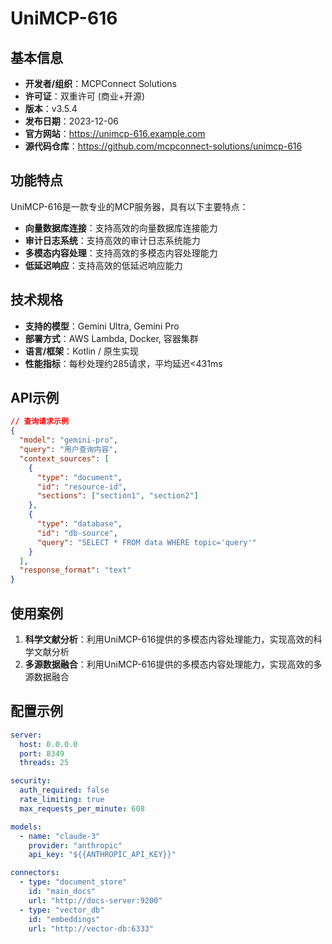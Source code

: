 # UniMCP-616

## 基本信息

- **开发者/组织**：MCPConnect Solutions
- **许可证**：双重许可 (商业+开源)
- **版本**：v3.5.4
- **发布日期**：2023-12-06
- **官方网站**：https://unimcp-616.example.com
- **源代码仓库**：https://github.com/mcpconnect-solutions/unimcp-616

## 功能特点

UniMCP-616是一款专业的MCP服务器，具有以下主要特点：

- **向量数据库连接**：支持高效的向量数据库连接能力
- **审计日志系统**：支持高效的审计日志系统能力
- **多模态内容处理**：支持高效的多模态内容处理能力
- **低延迟响应**：支持高效的低延迟响应能力


## 技术规格

- **支持的模型**：Gemini Ultra, Gemini Pro
- **部署方式**：AWS Lambda, Docker, 容器集群
- **语言/框架**：Kotlin / 原生实现
- **性能指标**：每秒处理约285请求，平均延迟<431ms

## API示例

```json
// 查询请求示例
{
  "model": "gemini-pro",
  "query": "用户查询内容",
  "context_sources": [
    {
      "type": "document",
      "id": "resource-id",
      "sections": ["section1", "section2"]
    },
    {
      "type": "database",
      "id": "db-source",
      "query": "SELECT * FROM data WHERE topic='query'"
    }
  ],
  "response_format": "text"
}
```

## 使用案例

1. **科学文献分析**：利用UniMCP-616提供的多模态内容处理能力，实现高效的科学文献分析
2. **多源数据融合**：利用UniMCP-616提供的多模态内容处理能力，实现高效的多源数据融合


## 配置示例

```yaml
server:
  host: 0.0.0.0
  port: 8349
  threads: 25

security:
  auth_required: false
  rate_limiting: true
  max_requests_per_minute: 608

models:
  - name: "claude-3"
    provider: "anthropic"
    api_key: "${{ANTHROPIC_API_KEY}}"

connectors:
  - type: "document_store"
    id: "main_docs"
    url: "http://docs-server:9200"
  - type: "vector_db"
    id: "embeddings"
    url: "http://vector-db:6333"
```